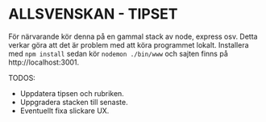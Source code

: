 # ALLSVENSKAN - TIPSET

För närvarande kör denna på en gammal stack av node, express osv. Detta verkar göra att det är problem med att köra programmet lokalt.
Installera med `npm install` sedan kör `nodemon ./bin/www` och sajten finns på http://localhost:3001.

TODOS:
* Uppdatera tipsen och rubriken.
* Uppgradera stacken till senaste.
* Eventuellt fixa slickare UX.
